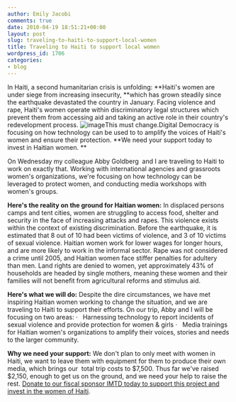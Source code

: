 ```yaml
---
author: Emily Jacobi
comments: true
date: 2010-04-19 18:51:21+00:00
layout: post
slug: traveling-to-haiti-to-support-local-women
title: Traveling to Haiti to support local women
wordpress_id: 1706
categories:
- blog
---
```


In Haiti, a second humanitarian crisis is unfolding: **Haiti's women are under siege from increasing insecurity, **which has grown steadily since the earthquake devastated the country in January. Facing violence and rape, Haiti's women operate within discriminatory legal structures which prevent them from accessing aid and taking an active role in their country's redevelopment process.
![image](http://farm4.static.flickr.com/3338/3546066329_386444fdab.jpg)This must change.Digital Democracy is focusing on how technology can be used to to amplify the voices of Haiti's women and ensure their protection. **We need your support today to invest in Haitian women. **

On Wednesday my colleague Abby Goldberg  and I are traveling to Haiti to work on exactly that. Working with international agencies and grassroots women's organizations, we're focusing on how technology can be leveraged to protect women, and conducting media workshops with women's groups.

**Here's the reality on the ground for Haitian women:**
In displaced persons camps and tent cities, women are struggling to access food, shelter and security in the face of increasing attacks and rapes. This violence exists within the context of existing discrimination. Before the earthquake, it is estimated that 8 out of 10 had been victims of violence, and 3 of 10 victims of sexual violence. Haitian women work for lower wages for longer hours, and are more likely to work in the informal sector. Rape was not considered a crime until 2005, and Haitian women face stiffer penalties for adultery than men. Land rights are denied to women, yet approximately 43% of households are headed by single mothers, meaning these women and their families will not benefit from agricultural reforms and stimulus aid.

**Here's what we will do:**
Despite the dire circumstances, we have met inspiring Haitian women working to change the situation, and we are traveling to Haiti to support their efforts. On our trip, Abby and I will be focusing on two areas:
·   Harnessing technology to report incidents of sexual violence and provide protection for women & girls
·   Media trainings for Haitian women's organizations to amplify their voices, stories and needs to the larger community.

**Why we need your support:**
We don't plan to only meet with women in Haiti, we want to leave them with equipment for them to produce their own media, which brings our  total trip costs to $7,500. Thus far we've raised $2,150, enough to get us on the ground, and we need your help to raise the rest. [Donate to our fiscal sponsor IMTD today to support this project and invest in the women of Haiti](https://www.networkforgood.org/donation/ExpressDonation.aspx?ORGID2=52-1780842&vlrStratCode=PIkzO3v8olViA7BhD8kDO%2ftA7%2bJrahmLhTHG7hR5wLK4b0yePS7lgDeVRXQBpalD).
